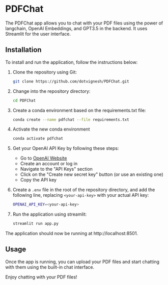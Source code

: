 # PDFChat

The PDFChat app allows you to chat with your PDF files using the power of langchain, OpenAI Embeddings, and GPT3.5 in the backend. 
It uses Streamlit for the user interface.

## Installation

To install and run the application, follow the instructions below:

1. Clone the repository using Git:

   ```bash
   git clone https://github.com/dotvignesh/PDFChat.git
   ```

2. Change into the repository directory:

   ```bash
   cd PDFChat
   ```

3. Create a conda environment based on the requirements.txt file:

   ```bash
   conda create --name pdfchat --file requirements.txt
   ```
   
4. Activate the new conda environment

   ```bash
   conda activate pdfchat
   ```

5. Get your OpenAI API Key by following these steps:
   - Go to [OpenAI Website](https://platform.openai.com/account/api-keys)
   - Create an account or log in
   - Navigate to the "API Keys" section
   - Click on the "Create new secret key" button (or use an existing one)
   - Copy the API key

6. Create a `.env` file in the root of the repository directory, and add the following line, replacing `<your-api-key>` with your actual API key:

   ```bash
   OPENAI_API_KEY=<your-api-key>
   ```

7. Run the application using streamlit:

   ```bash
   streamlit run app.py
   ```

The application should now be running at http://localhost:8501.


## Usage

Once the app is running, you can upload your PDF files and start chatting with them using the built-in chat interface.

Enjoy chatting with your PDF files!

